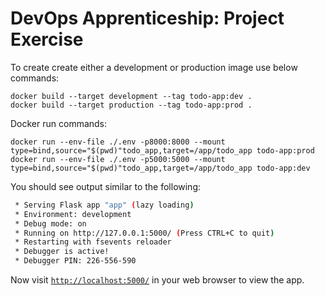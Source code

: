 # DevOps Apprenticeship: Project Exercise

To create create either a development or production image use below commands: 
```
docker build --target development --tag todo-app:dev . 
docker build --target production --tag todo-app:prod .  
```

Docker run commands:
```
docker run --env-file ./.env -p8000:8000 --mount type=bind,source="$(pwd)"todo_app,target=/app/todo_app todo-app:prod
docker run --env-file ./.env -p5000:5000 --mount type=bind,source="$(pwd)"todo_app,target=/app/todo_app todo-app:dev
```

You should see output similar to the following:
```bash
 * Serving Flask app "app" (lazy loading)
 * Environment: development
 * Debug mode: on
 * Running on http://127.0.0.1:5000/ (Press CTRL+C to quit)
 * Restarting with fsevents reloader
 * Debugger is active!
 * Debugger PIN: 226-556-590
```
Now visit [`http://localhost:5000/`](http://localhost:5000/) in your web browser to view the app.
